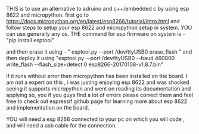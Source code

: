 

THIS is to use an alternative to adruino and c++/embedded c by using esp 8622 and micropython.
first go to https://docs.micropython.org/en/latest/esp8266/tutorial/intro.html and follow steps to setup your esp 8622 and micropython setup in system.
YOU can use generally any os.
THE command for esp firmware on system is -
              "pip install esptool"

and then erase it using -
            " esptool.py --port /dev/ttyUSB0 erase_flash "
and then deploy it using
                   "esptool.py --port /dev/ttyUSB0 --baud 460800 write_flash --flash_size=detect 0 esp8266-20170108-v1.8.7.bin"

if it runs without error then micropython has been installed on the board.
I am not a expert on this , i was justing enjoying esp 8622 and was  shocked seeing it supports micropython and went on reading its documentation and applying so, you if you guys find a lot of errors please correct them and feel free  to check out espressif github page for learning more about esp 8622 and implementation on the board.   

 
YOU will need a esp 8266 connected to your pc on which you will code , and will need a usb cable for the connection.
